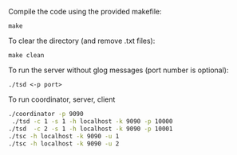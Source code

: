 
Compile the code using the provided makefile:

    make

To clear the directory (and remove .txt files):
   
    make clean

To run the server without glog messages (port number is optional): 

    ./tsd <-p port>

To run coordinator, server, client
```bash
./coordinator -p 9090
 ./tsd -c 1 -s 1 -h localhost -k 9090 -p 10000
./tsd  -c 2 -s 1 -h localhost -k 9090 -p 10001
./tsc -h localhost -k 9090 -u 1
./tsc -h localhost -k 9090 -u 2
```
